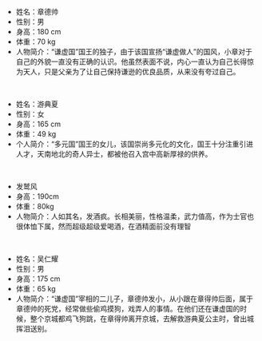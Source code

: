 - 姓名：章德帅
- 性别：男
- 身高：180 cm
- 体重：70 kg
- 人物简介：“谦虚国”国王的独子，由于该国宣扬“谦虚做人”的国风，小章对于自己的外貌一直没有正确的认识。他虽然表面不说，内心一直认为自己长得惊为天人，只是父亲为了让自己保持谦逊的优良品质，从来没有夸过自己。

<br/>

- 姓名：游典夏
- 性别：女
- 身高：165 cm
- 体重：49 kg
- 个人简介：“多元国”国王的女儿，该国崇尚多元化的文化，国王十分注重引进人才，天南地北的奇人异士，都被他召入宫中高新厚禄的供养。

<br/>

- 发鹫风
- 身高：190cm
- 体重：80kg
- 人物简介：人如其名，发酒疯。长相美丽，性格温柔，武力值高，作为士官也很体恤下属，然而超级超级爱喝酒，在酒精面前没有理智

<br/>

- 姓名：吴仁耀
- 性别：男
- 身高：175 cm
- 体重：65 kg
- 人物简介：“谦虚国”宰相的二儿子，章德帅发小，从小跟在章得帅后面，属于章德帅的死党，经常做些偷鸡摸狗，戏弄人的事情。在他们还在谦虚国的时候，整个京城都鸡飞狗跳，在章得帅离开京城，去解救游典夏公主时，曾出城挥泪送别。